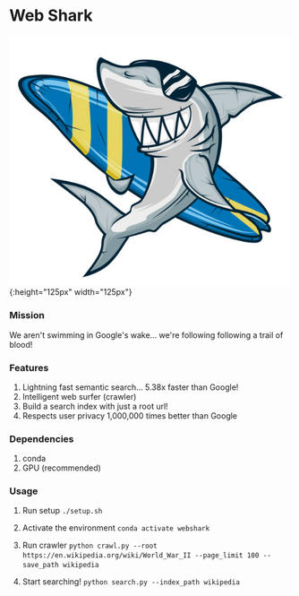 # Web Shark  
![Local Image](logo.jpg){:height="125px" width="125px"} 

### Mission
We aren't swimming in Google's wake... we're following following a trail of blood!

### Features
1. Lightning fast semantic search... 5.38x faster than Google!
2. Intelligent web surfer (crawler)
3. Build a search index with just a root url!
4. Respects user privacy 1,000,000 times better than Google

### Dependencies
1. conda
2. GPU (recommended)

### Usage
1. Run setup
`./setup.sh`

2. Activate the environment
`conda activate webshark`

3. Run crawler 
`python crawl.py --root https://en.wikipedia.org/wiki/World_War_II --page_limit 100 --save_path wikipedia`

4. Start searching!
`python search.py --index_path wikipedia`